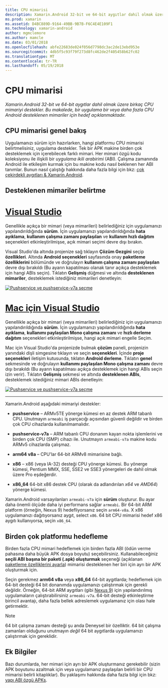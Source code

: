 ```yaml
---
title: CPU mimarisi
description: Xamarin.Android 32-bit ve 64-bit aygıtlar dahil olmak üzere birkaç CPU mimariyi destekler. Bu makalede, bir uygulama bir veya daha fazla CPU Android desteklenen mimariler için hedef açıklanmaktadır.
ms.prod: xamarin
ms.assetid: D4BC889D-9164-49BB-9B7B-F6C4E4E109F1
ms.technology: xamarin-android
author: mgmclemore
ms.author: mamcle
ms.date: 03/01/2018
ms.openlocfilehash: abfe22683de024f056d7798dc3ac2de13ebd953e
ms.sourcegitcommit: 4db5f5c93f79f273d8fc462de2f405458b62fc02
ms.translationtype: MT
ms.contentlocale: tr-TR
ms.lasthandoff: 05/19/2018
---
```

# <a name="cpu-architectures"></a>CPU mimarisi

_Xamarin.Android 32-bit ve 64-bit aygıtlar dahil olmak üzere birkaç CPU mimariyi destekler. Bu makalede, bir uygulama bir veya daha fazla CPU Android desteklenen mimariler için hedef açıklanmaktadır._

## <a name="cpu-architectures-overview"></a>CPU mimarisi genel bakış

Uygulamanızı sürüm için hazırlarken, hangi platformu CPU mimarisi belirtmelisiniz, uygulama destekler. Tek bir APK makine birden çok desteklemek için içerebilecek farklı mimari. Her mimari özgü kodu koleksiyonu ile ilişkili bir *uygulama ikili arabirimi* (ABI). Çalışma zamanında Android ile etkileşim kurmak için bu makine kodu nasıl beklenen her ABI tanımlar.
Bunun nasıl çalıştığı hakkında daha fazla bilgi için bkz: [çok çekirdekli aygıtları &amp; Xamarin.Android](~/android/deploy-test/multicore-devices.md).


## <a name="how-to-specify-supported-architectures"></a>Desteklenen mimariler belirtme

# <a name="visual-studiotabvswin"></a>[Visual Studio](#tab/vswin)

Genellikle açıkça bir mimari (veya mimarileri) belirlediğiniz için uygulamanızı yapılandırıldığında **sürüm**. İçin uygulamanızı yapılandırıldığında **hata ayıklama**, **kullanım çalışma zamanı paylaşılan** ve **kullanım hızlı dağıtım** seçenekleri etkinleştirilmişse, açık mimari seçimi devre dışı bırakın.

Visual Studio'da altında projenize sağ tıklayın **Çözüm Gezgini** seçip **özellikleri**. Altında **Android seçenekleri** sayfasında onay **paketleme özelliklerini** bölümünde ve doğrulayın **kullanım çalışma zamanı paylaşılan** devre dışı bırakıldı (Bu ayarın kapatılması olanak tanır açıkça desteklemek için hangi ABIs seçin). Tıklatın **Gelişmiş** düğmesi ve altında **desteklenen mimariler**, desteklemek istediğiniz mimarileri denetleyin:

[![Pushservice ve pushservice-v7a seçme](cpu-architectures-images/vs/01-abi-selections-sml.png)](cpu-architectures-images/vs/01-abi-selections.png#lightbox)

# <a name="visual-studio-for-mactabvsmac"></a>[Mac için Visual Studio](#tab/vsmac)

Genellikle açıkça bir mimari (veya mimarileri) belirlediğiniz için uygulamanızı yapılandırıldığında **sürüm**. İçin uygulamanızı yapılandırıldığında **hata ayıklama**, **kullanımı paylaşılan Mono çalışma zamanı** ve **hızlı derleme dağıtım** seçenekleri etkinleştirilmişse, hangi açık mimari engelle Seçim.

Mac için Visual Studio'da projenizde bulmak **çözüm** paneli, projenizin yanındaki dişli simgesine tıklayın ve seçin **seçenekleri**. İçinde **proje seçenekleri** iletişim kutusunda, tıklatın **Android derleme**. Tıklatın **genel** sekmesinde ve doğrulayın **kullanımı paylaşılan Mono çalışma zamanı** devre dışı bırakıldı (Bu ayarın kapatılması açıkça desteklemek için hangi ABIs seçin izin verir). Tıklatın **Gelişmiş** sekmesi ve altında **desteklenen ABIs**, desteklemek istediğiniz mimari ABIs denetleyin:

[![Pushservice ve pushservice-v7a seçme](cpu-architectures-images/xs/01-abi-selections-sml.png)](cpu-architectures-images/xs/01-abi-selections.png#lightbox)

-----


Xamarin.Android aşağıdaki mimariyi destekler:

-   **pushservice** &ndash; ARMv5TE yönerge kümesi en az destek ARM tabanlı CPU. Unutmayın `armeabi` iş parçacığı açısından güvenli değildir ve birden çok CPU cihazlarda kullanılmamalıdır.

-   **pushservice-v7a** &ndash; ARM tabanlı CPU donanım kayan nokta işlemlerini ve birden çok CPU (SMP) cihazı ile. Unutmayın `armeabi-v7a` makine kodu ARMv5 cihazlarda çalışmaz.

-   **arm64 v8a** &ndash; CPU'lar 64-bit ARMv8 mimarisine bağlı.

-   **x86** &ndash; x86 (veya IA-32) desteği CPU yönerge kümesi. Bu yönerge kümesi, Pentium MMX, SSE, SSE2 ve SSE3 yönergeleri de dahil olmak üzere Pro eşdeğerdir.

-   **x86_64** 64-bit x86 destek CPU (olarak da adlandırılan *x64* ve *AMD64*) yönerge kümesi.

Xamarin.Android varsayılanları `armeabi-v7a` için **sürüm** oluşturur. Bu ayar daha önemli ölçüde daha iyi performans sağlar `armeabi`. Bir 64-bit ARM platform (örneğin, Nexus 9) hedefliyorsanız seçin `arm64-v8a`. X x86 uygulamanızı dağıtıyorsanız aygıt, select `x86`. 64 bit CPU mimarisi hedef x86 aygıtı kullanıyorsa, seçin `x86_64`.

## <a name="targeting-multiple-platforms"></a>Birden çok platformu hedefleme

Birden fazla CPU mimari hedeflemek için birden fazla ABI (ödün verme pahasına daha büyük APK dosya boyutu) seçebilirsiniz. Kullanabileceğiniz **seçili ABI başına bir paketi (.apk) oluşturmak** seçeneği (açıklanan [paketleme özelliklerini ayarla](~/android/deploy-test/release-prep/index.md#Set_Packaging_Properties)) mimarisi desteklenen her biri için ayrı bir APK oluşturmak için.

Seçin gerekmez **arm64 v8a** veya **x86_64** 64-bit aygıtlarda; hedeflemek için 64-bit desteği 64 bit donanımda uygulamanızı çalıştırmak için gerekli değildir. Örneğin, 64-bit ARM aygıtları (gibi [Nexus 9](http://www.google.com/nexus/9/)) için yapılandırılmış uygulamaların çalıştırabilirsiniz `armeabi-v7a`. 64-bit desteği etkinleştirme birincil avantajı, daha fazla bellek adreslemek uygulamanız için olası hale getirmektir.

> [!NOTE]
> 64 bit çalışma zamanı desteği şu anda Deneysel bir özelliktir. 64 bit çalışma zamanları olduğunu unutmayın *değil* 64 bit aygıtlarda uygulamanızı çalıştırmak için gereklidir. 

## <a name="additional-information"></a>Ek Bilgiler

Bazı durumlarda, her mimari için ayrı bir APK oluşturmanız gerekebilir (sizin APK boyutunu azaltmak için veya uygulamanız paylaşılan belirli bir CPU mimarisi belirli kitaplıklar).
Bu yaklaşımı hakkında daha fazla bilgi için bkz: [yapı ABI özgü APKs](~/android/deploy-test/building-apps/abi-specific-apks.md).
